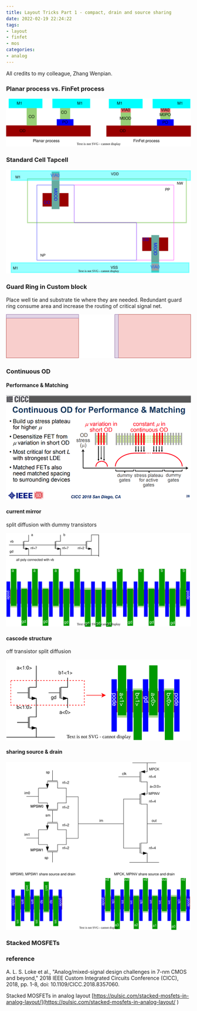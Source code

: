 ```yaml
---
title: Layout Tricks Part 1 - compact, drain and source sharing
date: 2022-02-19 22:24:22
tags:
- layout
- finfet
- mos
categories:
- analog
---
```


All credits to my colleague, Zhang  Wenpian.

### Planar process vs. FinFet process

![local_Interconnect.drawio](layout-tricks-part1/local_Interconnect.drawio.svg)

### Standard Cell  Tapcell
![tapcell.drawio](layout-tricks-part1/tapcell.drawio.svg)

### Guard Ring in Custom block

Place well tie and substrate tie where they are needed. Redundant guard ring consume area and increase the routing of critical signal net.

![guardring_stypes.drawio](layout-tricks-part1/guardring_stypes.drawio.svg)

### Continuous OD

#### Performance & Matching 

![image-20220219223723289](layout-tricks-part1/image-20220219223723289.png)

#### current mirror

split diffusion with dummy transistors

![mirror_continuous_OD_split_with_dummy.drawio](layout-tricks-part1/mirror_continuous_OD_split_with_dummy.drawio.svg)

#### cascode structure

off transistor split diffusion

![cascode_continuous_OD_split_with_dummy.drawio](layout-tricks-part1/cascode_continuous_OD_split_with_dummy.drawio.svg)

#### sharing source & drain

![sharing_SD.drawio](layout-tricks-part1/sharing_SD.drawio.svg)



### Stacked MOSFETs





### reference

A. L. S. Loke et al., "Analog/mixed-signal design challenges in 7-nm CMOS and beyond," 2018 IEEE Custom Integrated Circuits Conference (CICC), 2018, pp. 1-8, doi: 10.1109/CICC.2018.8357060.

Stacked MOSFETs in analog layout [https://pulsic.com/stacked-mosfets-in-analog-layout/](https://pulsic.com/stacked-mosfets-in-analog-layout/ )

